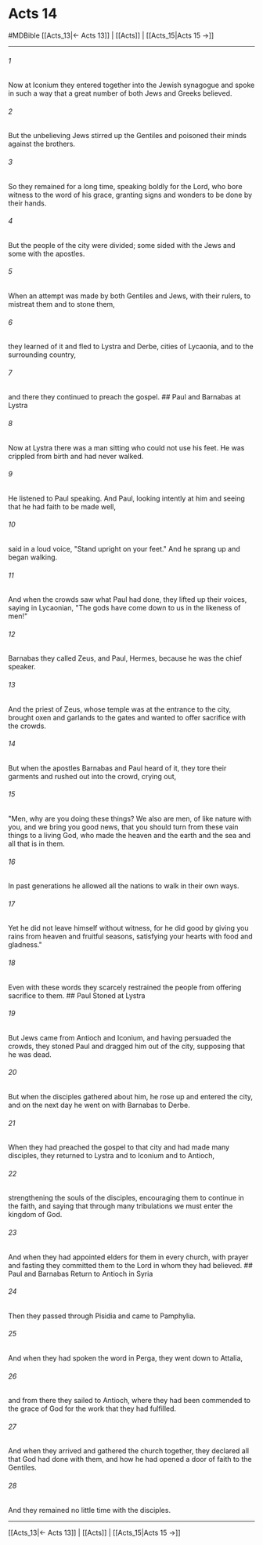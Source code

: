 # Acts 14
#MDBible
[[Acts_13|← Acts 13]] | [[Acts]] | [[Acts_15|Acts 15 →]]

***

###### 1 
Now at Iconium they entered together into the Jewish synagogue and spoke in such a way that a great number of both Jews and Greeks believed. 

###### 2 
But the unbelieving Jews stirred up the Gentiles and poisoned their minds against the brothers. 

###### 3 
So they remained for a long time, speaking boldly for the Lord, who bore witness to the word of his grace, granting signs and wonders to be done by their hands. 

###### 4 
But the people of the city were divided; some sided with the Jews and some with the apostles. 

###### 5 
When an attempt was made by both Gentiles and Jews, with their rulers, to mistreat them and to stone them, 

###### 6 
they learned of it and fled to Lystra and Derbe, cities of Lycaonia, and to the surrounding country, 

###### 7 
and there they continued to preach the gospel. ## Paul and Barnabas at Lystra 

###### 8 
Now at Lystra there was a man sitting who could not use his feet. He was crippled from birth and had never walked. 

###### 9 
He listened to Paul speaking. And Paul, looking intently at him and seeing that he had faith to be made well, 

###### 10 
said in a loud voice, "Stand upright on your feet." And he sprang up and began walking. 

###### 11 
And when the crowds saw what Paul had done, they lifted up their voices, saying in Lycaonian, "The gods have come down to us in the likeness of men!" 

###### 12 
Barnabas they called Zeus, and Paul, Hermes, because he was the chief speaker. 

###### 13 
And the priest of Zeus, whose temple was at the entrance to the city, brought oxen and garlands to the gates and wanted to offer sacrifice with the crowds. 

###### 14 
But when the apostles Barnabas and Paul heard of it, they tore their garments and rushed out into the crowd, crying out, 

###### 15 
"Men, why are you doing these things? We also are men, of like nature with you, and we bring you good news, that you should turn from these vain things to a living God, who made the heaven and the earth and the sea and all that is in them. 

###### 16 
In past generations he allowed all the nations to walk in their own ways. 

###### 17 
Yet he did not leave himself without witness, for he did good by giving you rains from heaven and fruitful seasons, satisfying your hearts with food and gladness." 

###### 18 
Even with these words they scarcely restrained the people from offering sacrifice to them. ## Paul Stoned at Lystra 

###### 19 
But Jews came from Antioch and Iconium, and having persuaded the crowds, they stoned Paul and dragged him out of the city, supposing that he was dead. 

###### 20 
But when the disciples gathered about him, he rose up and entered the city, and on the next day he went on with Barnabas to Derbe. 

###### 21 
When they had preached the gospel to that city and had made many disciples, they returned to Lystra and to Iconium and to Antioch, 

###### 22 
strengthening the souls of the disciples, encouraging them to continue in the faith, and saying that through many tribulations we must enter the kingdom of God. 

###### 23 
And when they had appointed elders for them in every church, with prayer and fasting they committed them to the Lord in whom they had believed. ## Paul and Barnabas Return to Antioch in Syria 

###### 24 
Then they passed through Pisidia and came to Pamphylia. 

###### 25 
And when they had spoken the word in Perga, they went down to Attalia, 

###### 26 
and from there they sailed to Antioch, where they had been commended to the grace of God for the work that they had fulfilled. 

###### 27 
And when they arrived and gathered the church together, they declared all that God had done with them, and how he had opened a door of faith to the Gentiles. 

###### 28 
And they remained no little time with the disciples. 

***

[[Acts_13|← Acts 13]] | [[Acts]] | [[Acts_15|Acts 15 →]]
